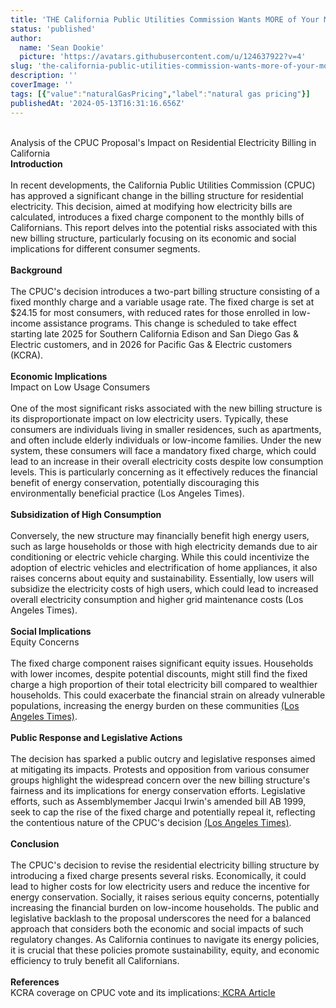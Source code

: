 ```yaml
---
title: 'THE California Public Utilities Commission Wants MORE of Your Money!                            '
status: 'published'
author:
  name: 'Sean Dookie'
  picture: 'https://avatars.githubusercontent.com/u/124637922?v=4'
slug: 'the-california-public-utilities-commission-wants-more-of-your-money-an-analysis-of-the-cpuc-proposal-s-impact-on-residential-electricity-billing-in-california'
description: ''
coverImage: ''
tags: [{"value":"naturalGasPricing","label":"natural gas pricing"}]
publishedAt: '2024-05-13T16:31:16.656Z'
---
```


\
Analysis of the CPUC Proposal's Impact on Residential Electricity Billing in California\
**Introduction**\
\
In recent developments, the California Public Utilities Commission (CPUC) has approved a significant change in the billing structure for residential electricity. This decision, aimed at modifying how electricity bills are calculated, introduces a fixed charge component to the monthly bills of Californians. This report delves into the potential risks associated with this new billing structure, particularly focusing on its economic and social implications for different consumer segments.\
\
**Background**\
\
The CPUC's decision introduces a two-part billing structure consisting of a fixed monthly charge and a variable usage rate. The fixed charge is set at $24.15 for most consumers, with reduced rates for those enrolled in low-income assistance programs. This change is scheduled to take effect starting late 2025 for Southern California Edison and San Diego Gas & Electric customers, and in 2026 for Pacific Gas & Electric customers (KCRA).\
\
**Economic Implications**\
Impact on Low Usage Consumers\
\
One of the most significant risks associated with the new billing structure is its disproportionate impact on low electricity users. Typically, these consumers are individuals living in smaller residences, such as apartments, and often include elderly individuals or low-income families. Under the new system, these consumers will face a mandatory fixed charge, which could lead to an increase in their overall electricity costs despite low consumption levels. This is particularly concerning as it effectively reduces the financial benefit of energy conservation, potentially discouraging this environmentally beneficial practice (Los Angeles Times).\
\
**Subsidization of High Consumption**\
\
Conversely, the new structure may financially benefit high energy users, such as large households or those with high electricity demands due to air conditioning or electric vehicle charging. While this could incentivize the adoption of electric vehicles and electrification of home appliances, it also raises concerns about equity and sustainability. Essentially, low users will subsidize the electricity costs of high users, which could lead to increased overall electricity consumption and higher grid maintenance costs (Los Angeles Times).\
\
**Social Implications**\
Equity Concerns\
\
The fixed charge component raises significant equity issues. Households with lower incomes, despite potential discounts, might still find the fixed charge a high proportion of their total electricity bill compared to wealthier households. This could exacerbate the financial strain on already vulnerable populations, increasing the energy burden on these communities [(Los Angeles Times)](https://www.latimes.com/environment/story/2024-05-09/cpuc-approves-controversial-change-in-electricity-billing).\
\
**Public Response and Legislative Actions**\
\
The decision has sparked a public outcry and legislative responses aimed at mitigating its impacts. Protests and opposition from various consumer groups highlight the widespread concern over the new billing structure's fairness and its implications for energy conservation efforts. Legislative efforts, such as Assemblymember Jacqui Irwin's amended bill AB 1999, seek to cap the rise of the fixed charge and potentially repeal it, reflecting the contentious nature of the CPUC's decision [(Los Angeles Times)](https://www.latimes.com/environment/story/2024-05-09/cpuc-approves-controversial-change-in-electricity-billing).\
\
**Conclusion**\
\
The CPUC's decision to revise the residential electricity billing structure by introducing a fixed charge presents several risks. Economically, it could lead to higher costs for low electricity users and reduce the incentive for energy conservation. Socially, it raises serious equity concerns, potentially increasing the financial burden on low-income households. The public and legislative backlash to the proposal underscores the need for a balanced approach that considers both the economic and social impacts of such regulatory changes. As California continues to navigate its energy policies, it is crucial that these policies promote sustainability, equity, and economic efficiency to truly benefit all Californians.\
\
**References**\
KCRA coverage on CPUC vote and its implications:[ KCRA Article](https://www.kcra.com/article/puc-vote-fixed-rate-electricity-proposed-decision-explained/60733214)
